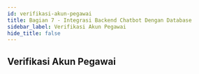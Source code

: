 ```yaml
---
id: verifikasi-akun-pegawai
title: Bagian 7 - Integrasi Backend Chatbot Dengan Database
sidebar_label: Verifikasi Akun Pegawai
hide_title: false
---
```

## Verifikasi Akun Pegawai

